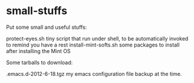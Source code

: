 small-stuffs
============

Put some small and useful stuffs:

protect-eyes.sh           tiny script that run under shell, to be automatically invoked to remind you have a rest
install-mint-softs.sh     some packages to install after installing the Mint OS

Some tarballs to download:

.emacs.d-2012-6-18.tgz    my emacs configuration file backup at the time. 